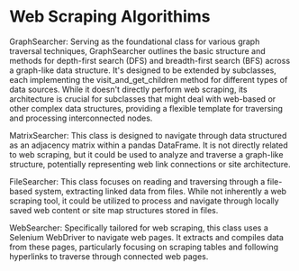 # Web Scraping Algorithims


GraphSearcher: Serving as the foundational class for various graph traversal techniques, GraphSearcher outlines the basic structure and methods for depth-first search (DFS) and breadth-first search (BFS) across a graph-like data structure. It's designed to be extended by subclasses, each implementing the visit_and_get_children method for different types of data sources. While it doesn't directly perform web scraping, its architecture is crucial for subclasses that might deal with web-based or other complex data structures, providing a flexible template for traversing and processing interconnected nodes.

MatrixSearcher: This class is designed to navigate through data structured as an adjacency matrix within a pandas DataFrame. It is not directly related to web scraping, but it could be used to analyze and traverse a graph-like structure, potentially representing web link connections or site architecture.

FileSearcher: This class focuses on reading and traversing through a file-based system, extracting linked data from files. While not inherently a web scraping tool, it could be utilized to process and navigate through locally saved web content or site map structures stored in files.

WebSearcher: Specifically tailored for web scraping, this class uses a Selenium WebDriver to navigate web pages. It extracts and compiles data from these pages, particularly focusing on scraping tables and following hyperlinks to traverse through connected web pages.


